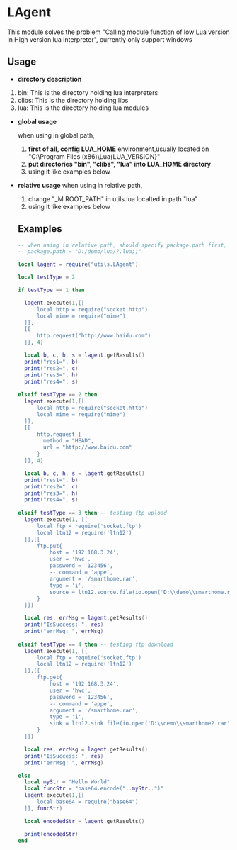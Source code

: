 # LAgent
This module solves the problem "Calling module function of low Lua version in High version lua interpreter", currently only support windows

## Usage
 - **directory description**
  1. bin:     This is the directory holding lua interpreters
  2. clibs:   This is the directory holding libs
  3. lua:	    This is the directory holding lua modules

- **global usage**

  when using in global path,
  1. **first of all, config LUA_HOME** environment,usually located on "C:\Program Files (x86)\Lua\{LUA_VERSION}"
  2. **put directories "bin", "clibs", "lua" into LUA_HOME directory**
  3. using it like examples below

- **relative usage**
  when using in relative path,
  1. change "_M.ROOT_PATH" in utils.lua localted in path "lua\"
  2. using it like examples below


  ## Examples
  ``` lua
  -- when using in relative path, should specify package.path first, otherwise not
  -- package.path = "D:/demo/lua/?.lua;;"

  local lagent = require("utils.LAgent")

  local testType = 2

  if testType == 1 then

	lagent.execute(1,[[
		local http = require("socket.http")
		local mime = require("mime")
	]],
	[[
		http.request("http://www.baidu.com")
	]], 4)

	local b, c, h, s = lagent.getResults()
	print("res1=", b)
	print("res2=", c)
	print("res3=", h)
	print("res4=", s)
	
  elseif testType == 2 then
	lagent.execute(1,[[
		local http = require("socket.http")
		local mime = require("mime")
	]],
	[[
		http.request {
		  method = "HEAD",
		  url = "http://www.baidu.com"
		}
	]], 4)

	local b, c, h, s = lagent.getResults()
	print("res1=", b)
	print("res2=", c)
	print("res3=", h)
	print("res4=", s)
	
  elseif testType == 3 then -- testing ftp upload
	lagent.execute(1, [[
		local ftp = require('socket.ftp')
		local ltn12 = require('ltn12')
	]],[[
		ftp.put{
			host = '192.168.3.24',
			user = 'hwc',
			password = '123456',
			-- command = 'appe',
			argument = '/smarthome.rar',
			type = 'i',
			source = ltn12.source.file(io.open('D:\\demo\\smarthome.rar', 'rb'))
		}
	]])

	local res, errMsg = lagent.getResults()
	print("IsSuccess: ", res)
	print("errMsg: ", errMsg)
	
  elseif testType == 4 then -- testing ftp download
	lagent.execute(1, [[
		local ftp = require('socket.ftp')
		local ltn12 = require('ltn12')
	]],[[
		ftp.get{
			host = '192.168.3.24',
			user = 'hwc',
			password = '123456',
			-- command = 'appe',
			argument = '/smarthome.rar',
			type = 'i',
			sink = ltn12.sink.file(io.open('D:\\demo\\smarthome2.rar', 'wb'))
		}
	]])

	local res, errMsg = lagent.getResults()
	print("IsSuccess: ", res)
	print("errMsg: ", errMsg)

  else
	local myStr = "Hello World"
	local funcStr = "base64.encode("..myStr..")"
	lagent.execute(1,[[
		local base64 = require("base64")
	]], funcStr)

	local encodedStr = lagent.getResults()

	print(encodedStr)
  end

  ```

